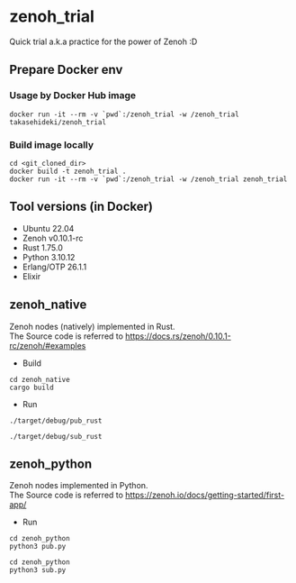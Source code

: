 # zenoh_trial
Quick trial a.k.a practice for the power of Zenoh :D

## Prepare Docker env

### Usage by Docker Hub image

```
docker run -it --rm -v `pwd`:/zenoh_trial -w /zenoh_trial takasehideki/zenoh_trial
```

### Build image locally

```
cd <git_cloned_dir>
docker build -t zenoh_trial .
docker run -it --rm -v `pwd`:/zenoh_trial -w /zenoh_trial zenoh_trial
```

## Tool versions (in Docker)

- Ubuntu 22.04
- Zenoh v0.10.1-rc
- Rust 1.75.0
- Python 3.10.12
- Erlang/OTP 26.1.1
- Elixir 

## zenoh_native

Zenoh nodes (natively) implemented in Rust.  
The Source code is referred to https://docs.rs/zenoh/0.10.1-rc/zenoh/#examples

- Build
```
cd zenoh_native
cargo build
```

- Run
```
./target/debug/pub_rust
```
```
./target/debug/sub_rust
```

## zenoh_python

Zenoh nodes implemented in Python.  
The Source code is referred to https://zenoh.io/docs/getting-started/first-app/

- Run
```
cd zenoh_python
python3 pub.py
```
```
cd zenoh_python
python3 sub.py
```
